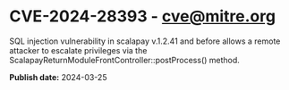 # CVE-2024-28393 - cve@mitre.org

SQL injection vulnerability in scalapay v.1.2.41 and before allows a remote attacker to escalate privileges via the ScalapayReturnModuleFrontController::postProcess() method.

**Publish date:** 2024-03-25
